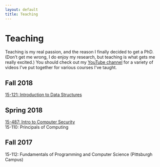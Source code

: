 ```yaml
---
layout: default
title: Teaching
---
```


# Teaching

Teaching is my real passion, and the reason I finally decided to get a PhD. (Don’t get me wrong, I do enjoy my research, but teaching is what gets me really excited.)
You should check out my [YouTube channel](https://www.youtube.com/channel/UCZy1TmqIMQ4perExQerm5bQ) for a variety of videos I've put together for various courses I've taught.

## Fall 2018
[15-121: Introduction to Data Structures](http://15121.vsecurity.info/)

## Spring 2018
[15-487: Intro to Computer Security](http://15487.vsecurity.info/)  
15-110: Principals of Computing

## Fall 2017
15-112: Fundamentals of Programming and Computer Science (Pittsburgh Campus)
